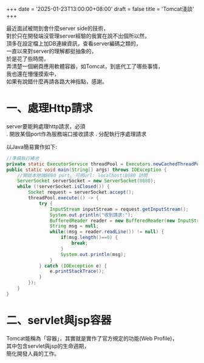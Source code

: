 +++
date = '2025-01-23T13:00:00+08:00'
draft = false
title = 'Tomcat淺談'
+++

最近面試被問到會什麼server side的技術，  
對於只在開發端沒管理server經驗的我實在說不出個所以然，  
頂多在設定檔上加DB連線資訊，查看server編碼之類的，  
一直以來對server的理解都挺抽象的，  
於是花了些時間，  
弄清楚一個網頁應用軟體容器，如Tomcat，到底代工了哪些事情，  
我也還在懵懂摸索中，  
如果有說錯什麼再請各路大神指點，感謝。  

# 一、處理Http請求

server要能夠處理http請求，必須  
. 開放某個port作為服務端口接收請求
. 分配執行序處理請求

以Java簡易實作如下:
```Java
//準備執行緒池
private static ExecutorService threadPool = Executors.newCachedThreadPool();
public static void main(String[] args) throws IOException {
    //開啟本地端8080 port, 可用url: localhost:8080 訪問
    ServerSocket serverSocket = new ServerSocket(8080);
    while (!serverSocket.isClosed()) {
        Socket request = serverSocket.accept();
        threadPool.execute(() -> {
            try {
                InputStream inputStream = request.getInputStream();
                System.out.println("收到請求:");
                BufferedReader reader = new BufferedReader(new InputStreamReader(inputStream, "utf-8"));
                String msg = null;
                while((msg = reader.readLine()) != null) {
                    if(msg.length()==0) {
                        break;
                    }
                    System.out.println(msg);
                }
            } catch (IOException e) {
                e.printStackTrace();
            }            
        });
    }
}
```

# 二、servlet與jsp容器
Tomcat能稱為「容器」，其實就是實作了官方規定的功能(Web Profile)，  
其中包含servlet與jsp的生命週期，  
簡化開發人員的工作。  